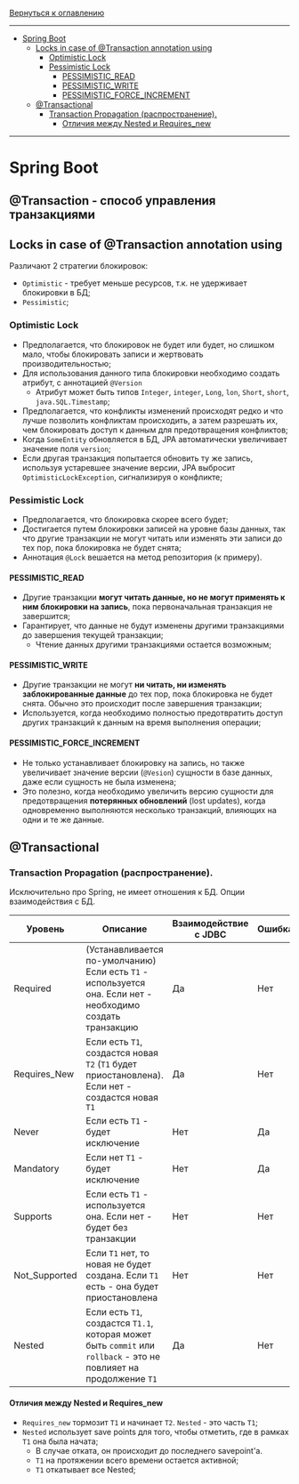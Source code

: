 [Вернуться к оглавлению](https://github.com/engine-it-in/different-level-task/blob/main/README.md)
***
* [Spring Boot](#spring-boot)
  * [Locks in case of @Transaction annotation using](#locks-in-case-of-transaction-annotation-using)
    * [Optimistic Lock](#optimistic-lock)
    * [Pessimistic Lock](#pessimistic-lock)
      * [PESSIMISTIC_READ](#pessimisticread)
      * [PESSIMISTIC_WRITE](#pessimisticwrite)
      * [PESSIMISTIC_FORCE_INCREMENT](#pessimisticforceincrement)
  * [@Transactional](#transactional)
    * [Transaction Propagation (распространение).](#transaction-propagation--распространение--)
      * [Отличия между Nested и Requires_new](#отличия-между-nested-и-requiresnew)
***

# Spring Boot
## @Transaction - способ управления транзакциями
## Locks in case of @Transaction annotation using
Различают 2 стратегии блокировок: 
* `Optimistic` - требует меньше ресурсов, т.к. не удерживает блокировки в БД;
* `Pessimistic`;

### Optimistic Lock

* Предполагается, что блокировок не будет или будет, но слишком мало, чтобы блокировать записи 
и жертвовать производительностью; 
* Для использования данного типа блокировки необходимо создать атрибут, с аннотацией `@Version`
  * Атрибут может быть типов `Integer`, `integer`, `Long`, `lon`, `Short`, `short`, `java.SQL.Timestamp`;
* Предполагается, что конфликты изменений происходят редко и что лучше позволить конфликтам происходить, 
а затем разрешать их, чем блокировать доступ к данным для предотвращения конфликтов;
* Когда `SomeEntity` обновляется в БД, JPA автоматически увеличивает значение поля 
`version`; 
* Если другая транзакция попытается обновить ту же запись, используя устаревшее 
значение версии, JPA выбросит `OptimisticLockException`, сигнализируя о конфликте;

### Pessimistic Lock

* Предполагается, что блокировка скорее всего будет; 
* Достигается путем блокировки записей на уровне базы данных, так что другие транзакции не могут читать или 
изменять эти записи до тех пор, пока блокировка не будет снята; 
* Аннотация `@Lock` вешается на метод репозитория (к примеру).

#### PESSIMISTIC_READ

* Другие транзакции **могут читать данные, но не могут применять к ним блокировки на запись**, 
пока первоначальная транзакция не завершится; 
* Гарантирует, что данные не будут изменены другими транзакциями до завершения текущей транзакции; 
  * Чтение данных другими транзакциями остается возможным;

#### PESSIMISTIC_WRITE

* Другие транзакции не могут **ни читать, ни изменять заблокированные данные** до тех пор, 
пока блокировка не будет снята. Обычно это происходит после завершения транзакции; 
* Используется, когда необходимо полностью предотвратить доступ других транзакций к 
данным на время выполнения операции;

#### PESSIMISTIC_FORCE_INCREMENT

* Не только устанавливает блокировку на запись, но также увеличивает значение версии 
(`@Vesion`) сущности в базе данных, даже если сущность не была изменена;
* Это полезно, когда необходимо увеличить версию сущности для предотвращения 
**потерянных обновлений** (lost updates), когда одновременно выполняются 
несколько транзакций, влияющих на одни и те же данные.

## @Transactional

### Transaction Propagation (распространение).

Исключительно про Spring, не имеет отношения к БД. Опции взаимодействия с БД.

| Уровень       | Описание                                                                                                           | Взаимодействие с JDBC | Ошибка |
|---------------|--------------------------------------------------------------------------------------------------------------------|-----------------------|--------|
| Required      | (Устанавливается по-умолчанию) Если есть `T1` - используется она. Если нет - необходимо создать транзакцию         | Дa                    | Нет    |
| Requires_New  | Если есть `T1`, создастся новая `T2` (`T1` будет приостановлена). Если нет - создастся новая `T1`                  | Да                    | Нет    |
| Never         | Если есть `T1` - будет исключение                                                                                  | Нет                   | Да     |
| Mandatory     | Если нет `T1` - будет исключение                                                                                   | Нет                   | Да     |
| Supports      | Если есть `T1` - используется она. Если нет - будет без транзакции                                                 | Нет                   | Нет    |
| Not_Supported | Если `T1` нет, то новая не будет создана. Если `T1` есть - она будет приостановлена                                | Нет                   | Нет    |
| Nested        | Если есть `T1`, создастся `T1.1`, которая может быть `commit` или `rollback` - это не повлияет на продолжение `T1` | Да                    | Нет    |

#### Отличия между Nested и Requires_new

* `Requires_new` тормозит `T1` и начинает `T2`. `Nested` - это часть `T1`;
* `Nested` использует save points для того, чтобы отметить, где в рамках `T1` она была начата; 
  * В случае отката, он происходит до последнего savepoint'а. 
  * `T1` на протяжении всего времени остается активной; 
  * `T1` откатывает все Nested;